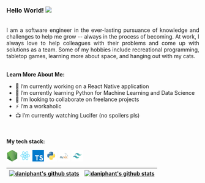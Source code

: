 ### Hello World!   <img height="24" src="https://emojipedia-us.s3.amazonaws.com/source/skype/289/ghost_1f47b.png">

<br>

<div style="text-align: justify"> I am a software engineer in the ever-lasting pursuance of knowledge and challenges to help me grow -- always in the process of becoming. At work, I always love to help colleagues with their problems and come up with solutions as a team. Some of my hobbies include recreational programming, tabletop games, learning more about space, and hanging out with my cats.</div>

<br>

**Learn More About Me:**

- 🔭 I’m currently working on a React Native application
- 🌱 I’m currently learning Python for Machine Learning and Data Science
- 👯 I’m looking to collaborate on freelance projects
- ⚡ I’m a workaholic
- 📺 I’m currently watching Lucifer (no spoilers pls)

<br>

<b align="center">My tech stack:</b>  

<code><img height="30" src="https://raw.githubusercontent.com/github/explore/80688e429a7d4ef2fca1e82350fe8e3517d3494d/topics/nodejs/nodejs.png"></code>
<code><img height="30" src="https://raw.githubusercontent.com/github/explore/80688e429a7d4ef2fca1e82350fe8e3517d3494d/topics/react-native/react-native.png"></code>
<code><img height="30" src="https://raw.githubusercontent.com/github/explore/80688e429a7d4ef2fca1e82350fe8e3517d3494d/topics/typescript/typescript.png"></code>
<code><img height="30" src="https://raw.githubusercontent.com/github/explore/80688e429a7d4ef2fca1e82350fe8e3517d3494d/topics/python/python.png"></code>
<code><img height="30" src="https://raw.githubusercontent.com/github/explore/80688e429a7d4ef2fca1e82350fe8e3517d3494d/topics/mysql/mysql.png"></code>
<code><img height="30" src="https://raw.githubusercontent.com/github/explore/80688e429a7d4ef2fca1e82350fe8e3517d3494d/topics/tailwind/tailwind.png"></code>

| <a href="https://github.com/anuraghazra/github-readme-stats"><img align="center" src="https://github-readme-stats.vercel.app/api/top-langs?username=daniphant&show_icons=true&locale=en&layout=compact&theme=omni&count_private=true&hide=java" alt="daniphant's github stats" /></a> | <a href="https://github.com/anuraghazra/github-readme-stats"><img align="center" src="https://github-readme-stats.vercel.app/api?username=daniphant&theme=omni&hide=issues,contribs&count_private=true" alt="daniphant's github stats" /></a> |
| ------------- | ------------- |
